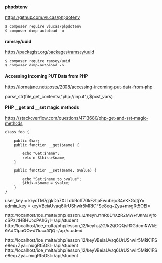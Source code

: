 
#### phpdotenv
https://github.com/vlucas/phpdotenv

    $ composer require vlucas/phpdotenv
    $ composer dump-autoload -o

#### ramsey/uuid
https://packagist.org/packages/ramsey/uuid

    $ composer require ramsey/uuid
    $ composer dump-autoload -o



#### Accessing Incoming PUT Data from PHP
https://lornajane.net/posts/2008/accessing-incoming-put-data-from-php

parse_str(file_get_contents("php://input"),$post_vars);



#### PHP __get and __set magic methods
https://stackoverflow.com/questions/4713680/php-get-and-set-magic-methods

    class foo {

        public $bar;
        public function __get($name) {

            echo "Get:$name";
            return $this->$name;
        }

        public function __set($name, $value) {

            echo "Set:$name to $value";
            $this->$name = $value;
        }
    }

user_key  = keycTM7gqkDa7XJLdbRoIT70kFzbpEwubejo34eKKGqtjY=
admin_key = keyVBeiaUvaq6UrUShwIr5MRK1FSe8eq+Zya+mogRt5OBI=

http://localhost/ice_malta/php/lesson_12/keynuYnR8DflXzR2MW+fJkMJVjfocSPzJtHBHUpcPAhGyI=/api/student    
http://localhost/ice_malta/php/lesson_12/keyhsjZG/k2QGQQsR0GdcmNWkE6AdD1paOOwd7locx57jQ=/api/student    



http://localhost/ice_malta/php/lesson_12/keyVBeiaUvaq6UrUShwIr5MRK1FSe8eq+Zya+mogRt5OBI=/api/student    
http://localhost/ice_malta/php/lesson_12/keyVBeiaUvaq6UrUShwIr5MRK1FSe8eq+Zya+mogRt5OBI=/api/student    


